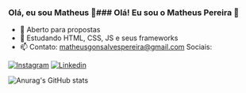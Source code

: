 ### Olá, eu sou Matheus 👋### Olá! Eu sou o Matheus Pereira 👋

- 🔭 Aberto para propostas
- 🌱 Estudando HTML, CSS, JS e seus frameworks
- 📫 Contato: matheusgonsalvespereira@gmail.com
Sociais: 

[![Instagram](https://img.shields.io/badge/Instagram-E4405F?style=for-the-badge&logo=instagram&logoColor=white)](https://www.instagram.com/japinha_pvd4/)
[![Linkedin](https://img.shields.io/badge/LinkedIn-0077B5?style=for-the-badge&logo=linkedin&logoColor=white)](https://www.linkedin.com/in/matheuspereiragonsalves/)

![Anurag's GitHub stats](https://github-readme-stats.vercel.app/api?username=Matheuspgonsalves&show_icons=true&theme=dark)
